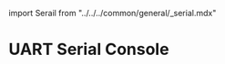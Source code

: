 import Serail from "../../../common/general/\_serial.mdx"

# UART Serial Console

<Serail platform="rk" />
